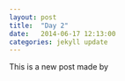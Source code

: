```yaml
---
layout: post
title:  "Day 2"
date:   2014-06-17 12:13:00
categories: jekyll update
---
```


This is a new post made by
